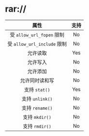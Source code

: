 # rar://

|           属性            | 支持 |
| :-----------------------: | :--: |
| 受 `allow_url_fopen` 限制 |  No  |
| 受 `allow_url_include` 限制 |  No  |
|         允许读取          | Yes  |
|         允许写入          | No |
|         允许添加          |  No  |
|      允许同时读和写       |  No  |
|       支持 `stat()`       |  Yes  |
|      支持 `unlink()`      |  No  |
|      支持 `rename()`      |  No  |
|      支持 `mkdir()`       |  No  |
|      支持 `rmdir()`       |  No  |